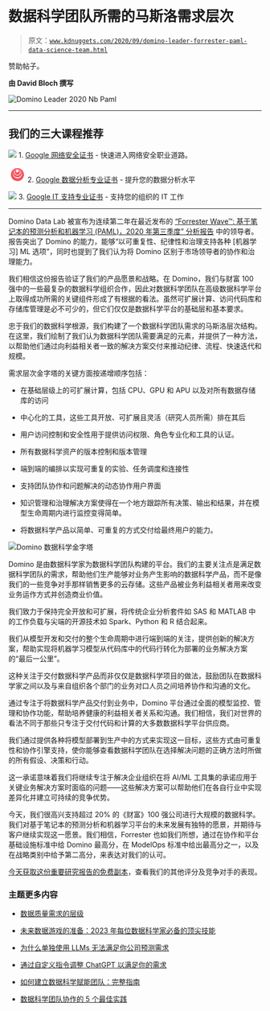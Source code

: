 # 数据科学团队所需的马斯洛需求层次

> 原文：[`www.kdnuggets.com/2020/09/domino-leader-forrester-paml-data-science-team.html`](https://www.kdnuggets.com/2020/09/domino-leader-forrester-paml-data-science-team.html)

赞助帖子。

**由 David Bloch 撰写**

![Domino Leader 2020 Nb Paml](https://hubs.ly/H0w5PSG0)

* * *

## 我们的三大课程推荐

![](img/0244c01ba9267c002ef39d4907e0b8fb.png) 1\. [Google 网络安全证书](https://www.kdnuggets.com/google-cybersecurity) - 快速进入网络安全职业道路。

![](img/e225c49c3c91745821c8c0368bf04711.png) 2\. [Google 数据分析专业证书](https://www.kdnuggets.com/google-data-analytics) - 提升您的数据分析水平

![](img/0244c01ba9267c002ef39d4907e0b8fb.png) 3\. [Google IT 支持专业证书](https://www.kdnuggets.com/google-itsupport) - 支持您的组织的 IT 工作

* * *

Domino Data Lab 被宣布为连续第二年在最近发布的 [“Forrester Wave™: 基于笔记本的预测分析和机器学习 (PAML)，2020 年第三季度” 分析报告](https://hubs.ly/H0w5PSG0) 中的领导者。报告突出了 Domino 的能力，能够“以可重复性、纪律性和治理支持各种 [机器学习] ML 选项”，同时也提到了我们认为将 Domino 区别于市场领导者的协作和治理能力。

我们相信这份报告验证了我们的产品愿景和战略。在 Domino，我们与财富 100 强中的一些最复杂的数据科学组织合作，因此对数据科学团队在高级数据科学平台上取得成功所需的关键组件形成了有根据的看法。虽然可扩展计算、访问代码库和存储库管理是必不可少的，但它们仅仅是数据科学平台的基础层和基本要求。

忠于我们的数据科学根源，我们构建了一个数据科学团队需求的马斯洛层次结构。在这里，我们绘制了我们认为数据科学团队需要满足的元素，并提供了一种方法，以帮助他们通过向利益相关者一致的解决方案交付来推动纪律、流程、快速迭代和规模。

需求层次金字塔的关键方面按递增顺序包括：

+   在基础层级上的可扩展计算，包括 CPU、GPU 和 APU 以及对所有数据存储库的访问

+   中心化的工具，这些工具开放、可扩展且灵活（研究人员所需）排在其后

+   用户访问控制和安全性用于提供访问权限、角色专业化和工具的认证。

+   所有数据科学资产的版本控制和版本管理

+   端到端的编排以实现可重复的实验、任务调度和连接性

+   支持团队协作和问题解决的动态协作用户界面

+   知识管理和治理解决方案使得在一个地方跟踪所有决策、输出和结果，并在模型生命周期内进行监控变得简单。

+   将数据科学产品以简单、可重复的方式交付给最终用户的能力。

![Domino 数据科学金字塔](https://hubs.ly/H0w5PSG0)

Domino 是由数据科学家为数据科学团队构建的平台。我们的主要关注点是满足数据科学团队的需求，帮助他们生产能够对业务产生影响的数据科学产品，而不是像我们的一些竞争对手那样销售更多的云存储。这些产品被业务利益相关者用来改变业务运作方式并创造商业价值。

我们致力于保持完全开放和可扩展，将传统企业分析套件如 SAS 和 MATLAB 中的工作负载与尖端的开源技术如 Spark、Python 和 R 结合起来。

我们从模型开发和交付的整个生命周期中进行端到端的关注，提供创新的解决方案，帮助实现将机器学习模型从代码库中的代码行转化为部署的业务解决方案的“最后一公里”。

这种关注于交付数据科学产品而非仅仅是数据科学项目的做法，鼓励团队在数据科学家之间以及与来自组织各个部门的业务对口人员之间培养协作和沟通的文化。

通过专注于将数据科学产品交付到业务中，Domino 平台通过全面的模型监控、管理和协作功能，帮助培养健康的利益相关者关系和沟通。我们相信，我们对世界的看法不同于那些只专注于交付代码和计算的大多数数据科学平台供应商。

我们通过提供各种将模型部署到生产中的方式来实现这一目标，这些方式由可重复性和协作引擎支持，使你能够查看数据科学团队在选择解决问题的正确方法时所做的所有假设、决策和行动。

这一承诺意味着我们将继续专注于解决企业组织在将 AI/ML 工具集的承诺应用于关键业务解决方案时面临的问题——这些解决方案可以帮助他们在各自行业中实现差异化并建立可持续的竞争优势。

今天，我们很高兴支持超过 20% 的《财富》100 强公司进行大规模的数据科学。我们对基于笔记本的预测分析和机器学习平台的未来发展有独特的愿景，并期待与客户继续实现这一愿景。我们相信，Forrester 也如我们所想，通过在协作和平台基础设施标准中给 Domino 最高分，在 ModelOps 标准中给出最高分之一，以及在战略类别中给予第二高分，来表达对我们的认可。

[今天获取这份重要研究报告的免费副本](https://hubs.ly/H0w5PSG0)，查看我们的其他评分及竞争对手的表现。

### 主题更多内容

+   [数据质量需求的层级](https://www.kdnuggets.com/2022/08/data-quality-hierarchy-needs.html)

+   [未来数据游戏的准备：2023 年每位数据科学家必备的顶尖技能](https://www.kdnuggets.com/futureproof-your-data-game-top-skills-every-data-scientist-needs-in-2023)

+   [为什么单独使用 LLMs 无法满足你公司预测需求](https://www.kdnuggets.com/2024/01/pecan-llms-used-alone-cant-address-companys-predictive-needs)

+   [通过自定义指令调整 ChatGPT 以满足你的需求](https://www.kdnuggets.com/2023/08/tailor-chatgpt-fit-needs-custom-instructions.html)

+   [如何建立数据科学赋能团队：完整指南](https://www.kdnuggets.com/2022/10/build-data-science-enablement-team-complete-guide.html)

+   [数据科学团队协作的 5 个最佳实践](https://www.kdnuggets.com/2023/06/5-best-practices-data-science-team-collaboration.html)
